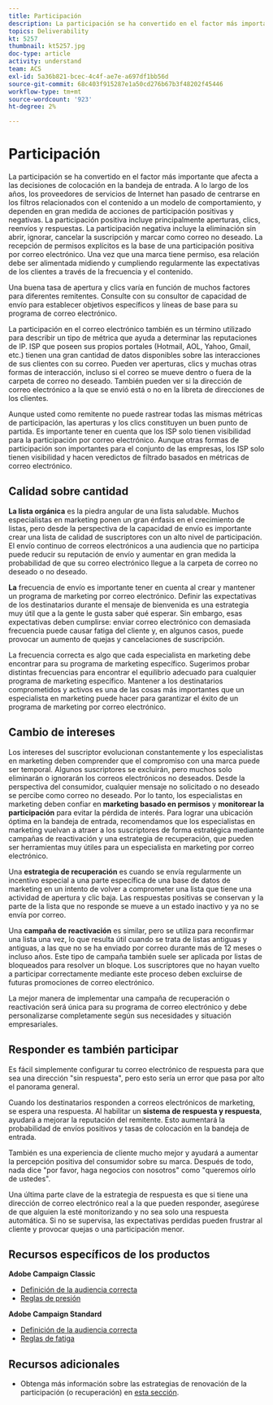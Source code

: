 ```yaml
---
title: Participación
description: La participación se ha convertido en el factor más importante que afecta a las decisiones de colocación en la bandeja de entrada.
topics: Deliverability
kt: 5257
thumbnail: kt5257.jpg
doc-type: article
activity: understand
team: ACS
exl-id: 5a36b821-bcec-4c4f-ae7e-a697df1bb56d
source-git-commit: 68c403f915287e1a50cd276b67b3f48202f45446
workflow-type: tm+mt
source-wordcount: '923'
ht-degree: 2%

---
```


# Participación

La participación se ha convertido en el factor más importante que afecta a las decisiones de colocación en la bandeja de entrada. A lo largo de los años, los proveedores de servicios de Internet han pasado de centrarse en los filtros relacionados con el contenido a un modelo de comportamiento, y dependen en gran medida de acciones de participación positivas y negativas. La participación positiva incluye principalmente aperturas, clics, reenvíos y respuestas. La participación negativa incluye la eliminación sin abrir, ignorar, cancelar la suscripción y marcar como correo no deseado. La recepción de permisos explícitos es la base de una participación positiva por correo electrónico. Una vez que una marca tiene permiso, esa relación debe ser alimentada midiendo y cumpliendo regularmente las expectativas de los clientes a través de la frecuencia y el contenido.

Una buena tasa de apertura y clics varía en función de muchos factores para diferentes remitentes. Consulte con su consultor de capacidad de envío para establecer objetivos específicos y líneas de base para su programa de correo electrónico.

La participación en el correo electrónico también es un término utilizado para describir un tipo de métrica que ayuda a determinar las reputaciones de IP. ISP que poseen sus propios portales (Hotmail, AOL, Yahoo, Gmail, etc.) tienen una gran cantidad de datos disponibles sobre las interacciones de sus clientes con su correo. Pueden ver aperturas, clics y muchas otras formas de interacción, incluso si el correo se mueve dentro o fuera de la carpeta de correo no deseado. También pueden ver si la dirección de correo electrónico a la que se envió está o no en la libreta de direcciones de los clientes.

Aunque usted como remitente no puede rastrear todas las mismas métricas de participación, las aperturas y los clics constituyen un buen punto de partida. Es importante tener en cuenta que los ISP solo tienen visibilidad para la participación por correo electrónico. Aunque otras formas de participación son importantes para el conjunto de las empresas, los ISP solo tienen visibilidad y hacen veredictos de filtrado basados en métricas de correo electrónico.

## Calidad sobre cantidad

**La lista orgánica** es la piedra angular de una lista saludable. Muchos especialistas en marketing ponen un gran énfasis en el crecimiento de listas, pero desde la perspectiva de la capacidad de envío es importante crear una lista de calidad de suscriptores con un alto nivel de participación. El envío continuo de correos electrónicos a una audiencia que no participa puede reducir su reputación de envío y aumentar en gran medida la probabilidad de que su correo electrónico llegue a la carpeta de correo no deseado o no deseado.

**La** frecuencia de envío es importante tener en cuenta al crear y mantener un programa de marketing por correo electrónico. Definir las expectativas de los destinatarios durante el mensaje de bienvenida es una estrategia muy útil que a la gente le gusta saber qué esperar. Sin embargo, esas expectativas deben cumplirse: enviar correo electrónico con demasiada frecuencia puede causar fatiga del cliente y, en algunos casos, puede provocar un aumento de quejas y cancelaciones de suscripción.

La frecuencia correcta es algo que cada especialista en marketing debe encontrar para su programa de marketing específico. Sugerimos probar distintas frecuencias para encontrar el equilibrio adecuado para cualquier programa de marketing específico. Mantener a los destinatarios comprometidos y activos es una de las cosas más importantes que un especialista en marketing puede hacer para garantizar el éxito de un programa de marketing por correo electrónico.

## Cambio de intereses

Los intereses del suscriptor evolucionan constantemente y los especialistas en marketing deben comprender que el compromiso con una marca puede ser temporal. Algunos suscriptores se excluirán, pero muchos solo eliminarán o ignorarán los correos electrónicos no deseados. Desde la perspectiva del consumidor, cualquier mensaje no solicitado o no deseado se percibe como correo no deseado. Por lo tanto, los especialistas en marketing deben confiar en **marketing basado en permisos** y **monitorear la participación** para evitar la pérdida de interés. Para lograr una ubicación óptima en la bandeja de entrada, recomendamos que los especialistas en marketing vuelvan a atraer a los suscriptores de forma estratégica mediante campañas de reactivación y una estrategia de recuperación, que pueden ser herramientas muy útiles para un especialista en marketing por correo electrónico.

Una **estrategia de recuperación** es cuando se envía regularmente un incentivo especial a una parte específica de una base de datos de marketing en un intento de volver a comprometer una lista que tiene una actividad de apertura y clic baja. Las respuestas positivas se conservan y la parte de la lista que no responde se mueve a un estado inactivo y ya no se envía por correo.

Una **campaña de reactivación** es similar, pero se utiliza para reconfirmar una lista una vez, lo que resulta útil cuando se trata de listas antiguas y antiguas, a las que no se ha enviado por correo durante más de 12 meses o incluso años. Este tipo de campaña también suele ser aplicada por listas de bloqueados para resolver un bloque. Los suscriptores que no hayan vuelto a participar correctamente mediante este proceso deben excluirse de futuras promociones de correo electrónico.

La mejor manera de implementar una campaña de recuperación o reactivación será única para su programa de correo electrónico y debe personalizarse completamente según sus necesidades y situación empresariales.

## Responder es también participar

Es fácil simplemente configurar tu correo electrónico de respuesta para que sea una dirección &quot;sin respuesta&quot;, pero esto sería un error que pasa por alto el panorama general.

Cuando los destinatarios responden a correos electrónicos de marketing, se espera una respuesta. Al habilitar un **sistema de respuesta y respuesta**, ayudará a mejorar la reputación del remitente. Esto aumentará la probabilidad de envíos positivos y tasas de colocación en la bandeja de entrada.

También es una experiencia de cliente mucho mejor y ayudará a aumentar la percepción positiva del consumidor sobre su marca. Después de todo, nada dice &quot;por favor, haga negocios con nosotros&quot; como &quot;queremos oírlo de ustedes&quot;.

Una última parte clave de la estrategia de respuesta es que si tiene una dirección de correo electrónico real a la que pueden responder, asegúrese de que alguien la esté monitorizando y no sea solo una respuesta automática. Si no se supervisa, las expectativas perdidas pueden frustrar al cliente y provocar quejas o una participación menor.

## Recursos específicos de los productos

**Adobe Campaign Classic**

* [Definición de la audiencia correcta](https://experienceleague.adobe.com/docs/campaign-standard/using/communication-channels/delivery-bestpractices/define-the-right-audience.html#communication-channels)
* [Reglas de presión](https://experienceleague.adobe.com/docs/campaign-classic/using/orchestrating-campaigns/campaign-optimization/pressure-rules.html)

**Adobe Campaign Standard**

* [Definición de la audiencia correcta](https://experienceleague.adobe.com/docs/campaign-standard/using/communication-channels/delivery-bestpractices/define-the-right-audience.html)
* [Reglas de fatiga](https://experienceleague.adobe.com/docs/campaign-standard/using/testing-and-sending/working-with-typology-rules/fatigue-rules.html)

## Recursos adicionales

* Obtenga más información sobre las estrategias de renovación de la participación (o recuperación) en [esta sección](/help/additional-resources/re-engagement.md).
